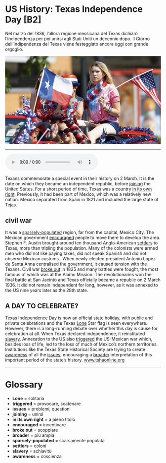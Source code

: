 # US History: Texas Independence Day   [B2]

Nel marzo del 1836, l’allora regione messicana del Texas dichiarò l’indipendenza per poi unirsi agli Stati Uniti un decennio dopo. Il Giorno dell’Indipendenza del Texas viene festeggiato ancora oggi con grande orgoglio.

![](US%20History%20Texas%20Independence%20Day.jpg)

--------------

<div>
<audio controls autoplay>
    <source src="https://raw.githubusercontent.com/dartie/knowledge-base/main/English/SpeakUp/2023-03/US%20History%20Texas%20Independence%20Day.mp3" type="audio/mpeg">
</audio>
</div>


Texans commemorate a special event in their history on 2 March. It is the date on which they became an independent republic, before [joining](## "unirsi") the United States. For a short period of time, Texas was a country [in its own right](## "a pieno titolo"). Previously, it had been part of Mexico, which was a relatively new nation. Mexico separated from Spain in 1821 and included the large state of Tejas.

## civil war
It was a [sparsely-populated](## "scarsamente popolata") region, far from the capital, Mexico City. The Mexican government [encouraged](## "incentivare") people to move there to develop the area. Stephen F. Austin brought around ten thousand Anglo-American [settlers](## "coloni") to Texas, more than tripling the population. Many of the colonists were armed men who did not like paying taxes, did not speak Spanish and did not observe Mexican customs. 
When newly-elected president Antonio López de Santa Anna centralised the government, it caused tension with the Texans. Civil war [broke out](## "scoppiare") in 1835 and many battles were fought, the most famous of which was at the Alamo Mission. The revolutionaries won the final battle at San Jacinto and Texas officially became a republic on 2 March 1936. It did not remain independent for long, however, as it was annexed to the US nine years later as the 28th state.

## A DAY TO CELEBRATE?
Texas Independence Day is now an official state holiday, with public and private celebrations and the Texas [Lone](## "solitaria") Star flag is seen everywhere. However, there is a long-running debate over whether this day is cause for celebration at all. When Texas declared independence, it reinstituted [slavery](## "schiavitù"). Annexation to the US also [triggered](## "provocare, scatenare") the US-Mexican war which, besides loss of life, led to the loss of much of Mexico’s northern territories. Institutions like the Texas State Historical Society are trying to create [awareness](## "coscienza") of all the [issues](## "problemi, questioni"), encouraging a [broader](## "più ampia") interpretation of this important period of the state’s history.
www.tshaonline.org

--------------

<div style = "display:block; clear:both; page-break-after:always;"></div>

# Glossary
* **Lone** = solitaria
* **triggered** = provocare, scatenare
* **issues** = problemi, questioni
* **joining** = unirsi
* **in its own right** = a pieno titolo
* **encouraged** = incentivare
* **broke out** = scoppiare
* **broader** = più ampia
* **sparsely-populated** = scarsamente popolata
* **settlers** = coloni
* **slavery** = schiavitù
* **awareness** = coscienza
